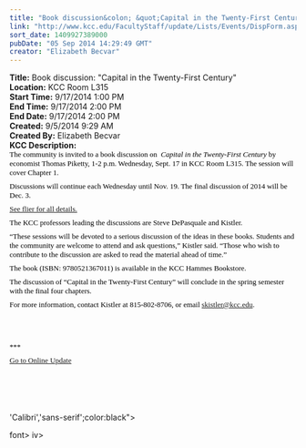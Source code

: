 ```yaml
---
title: "Book discussion&colon; &quot;Capital in the Twenty-First Century&quot;"
link: "http://www.kcc.edu/FacultyStaff/update/Lists/Events/DispForm.aspx?ID=590"
sort_date: 1409927389000
pubDate: "05 Sep 2014 14:29:49 GMT"
creator: "Elizabeth Becvar"
---
```


<div><b>Title:</b> Book discussion: &quot;Capital in the Twenty-First Century&quot;</div>
<div><b>Location:</b> KCC Room L315</div>
<div><b>Start Time:</b> 9/17/2014 1:00 PM</div>
<div><b>End Time:</b> 9/17/2014 2:00 PM</div>
<div><b>End Date:</b> 9/17/2014 2:00 PM</div>
<div><b>Created:</b> 9/5/2014 9:29 AM</div>
<div><b>Created By:</b> Elizabeth Becvar</div>
<div><b>KCC Description:</b> <div class="ExternalClass55E80CDB39354733887205D988F608EB">
<div>
<p class="MsoNormal" style="margin:0in 0in 6pt"><font size="2"><span style="font-family:'Calibri','sans-serif';color:black">The community is invited to a book discussion on </span><span style="font-family:'Calibri','sans-serif';color:black"> <em>Capital in the Twenty-First Century</em> by economist Thomas Piketty, </span></font><span style="font-family:'Calibri','sans-serif';color:black"><font size="2">1-2 p.m. Wednesday, Sept. 17 in KCC Room L315. </font></span><span style="font-family:'Calibri','sans-serif';color:black"><font size="2">The session will cover Chapter 1. </font></span></p>
<p class="MsoNormal" style="margin:0in 0in 6pt"><span style="font-family:'Calibri','sans-serif';color:black"><font size="2">Discussions will continue each Wednesday until Nov. 19. The final discussion of 2014 will be Dec. 3. </font></span></p>
<p class="MsoNormal" style="margin:0in 0in 6pt"><span style="font-family:'Calibri','sans-serif';color:black"><span style="font-family:'Calibri','sans-serif';color:black"><a href="/FacultyStaff/update/Documents/inequality%20book%20discussion%20flier.pdf"><font size="2">See flier for all details.</font></a></span></span></p>
<p class="MsoNormal" style="margin:0in 0in 6pt"><span style="font-family:'Calibri','sans-serif';color:black"><font size="2">The KCC professors leading the discussions are Steve DePasquale and Kistler.</font></span></p>
<p class="MsoNormal" style="margin:0in 0in 6pt"><span style="font-family:'Calibri','sans-serif';color:black"><font size="2">“These sessions will be devoted to a serious discussion of the ideas in these books. Students and the community are welcome to attend and ask questions,” Kistler said. “Those who wish to contribute to the discussion are asked to read the material ahead of time.”</font></span></p>
<p class="MsoNormal" style="margin:0in 0in 6pt"><span style="font-family:'Calibri','sans-serif';color:black"><font size="2">The book (ISBN: 9780521367011) is available in the KCC Hammes Bookstore. </font></span></p>
<p class="MsoNormal" style="margin:0in 0in 6pt"><font size="2"><span style="font-family:'Calibri','sans-serif';color:black">The discussion of “</span><span style="font-family:'Calibri','sans-serif';color:black">Capital in the Twenty-First Century</span><span style="font-family:'Calibri','sans-serif';color:black">” will conclude in the spring semester with the final four chapters. </span></font></p>
<p class="MsoNormal" style="margin:0in 0in 6pt"><span style="font-family:'Calibri','sans-serif';color:black"><font size="2">For more information, contact Kistler at 815-802-8706, or email </font><a href="mailto:skistler@kcc.edu"><font size="2">skistler@kcc.edu</font></a><font size="2">.</font></span></p>
<p class="MsoNormal" style="margin:0in 0in 6pt"><span style="font-family:'Calibri','sans-serif';color:black"><font size="2"></font></span> </p>
<p class="MsoNormal" style="margin:0in 0in 6pt"><span style="font-family:'Calibri','sans-serif';color:black"></span> </p>
<p class="MsoNormal" style="margin:0in 0in 6pt"><span style="font-family:'Calibri','sans-serif';color:black"><font size="2">***</font></span></p>
<p class="MsoNormal" style="margin:0in 0in 6pt"><span style="font-family:'Calibri','sans-serif';color:black"><a href="/FacultyStaff/update/Pages/dailyupdate.aspx"><font size="2">Go to Online Update</font></a></span></p>
<p class="MsoNormal" style="margin:0in 0in 6pt"><span style="font-family:'Calibri','sans-serif';color:black"><font size="2"></font></span> </p>
<p class="MsoNormal" style="margin:0in 0in 6pt"><span style="font-family:'Calibri','sans-serif';color:black"><font size="2"></font></span> </p>
<p class="MsoNormal" style="margin:0in 0in 6pt"><span style="font-family:'Calibri','sans-serif';color:black"></span><font size="2"></font> </p></div></div></div>
'Calibri','sans-serif';color:black"></span><font size="2"></font> </p></div></span></font><span style="font-family:'Calibri','sans-serif';color:black"><font size="2"></font></span></div></div></div>
font></div></div></div>
iv>

